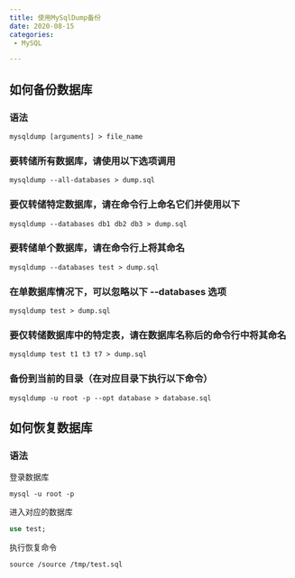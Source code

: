 ```yaml
---
title: 使用MySqlDump备份
date: 2020-08-15
categories:
 - MySQL

---
```


## 如何备份数据库

### 语法

```shell
mysqldump [arguments] > file_name
```

### 要转储所有数据库，请使用以下选项调用

```shell
mysqldump --all-databases > dump.sql
```

### 要仅转储特定数据库，请在命令行上命名它们并使用以下

```shell
mysqldump --databases db1 db2 db3 > dump.sql
```

### 要转储单个数据库，请在命令行上将其命名

```shell
mysqldump --databases test > dump.sql
```

### 在单数据库情况下，可以忽略以下 --databases 选项

```shell
mysqldump test > dump.sql
```

### 要仅转储数据库中的特定表，请在数据库名称后的命令行中将其命名

```shell
mysqldump test t1 t3 t7 > dump.sql
```

### 备份到当前的目录（在对应目录下执行以下命令）

```shell
mysqldump -u root -p --opt database > database.sql
```

## 如何恢复数据库

### 语法

登录数据库

```shell
mysql -u root -p
```

进入对应的数据库

```sql
use test;
```

执行恢复命令

```shell
source /source /tmp/test.sql
```

